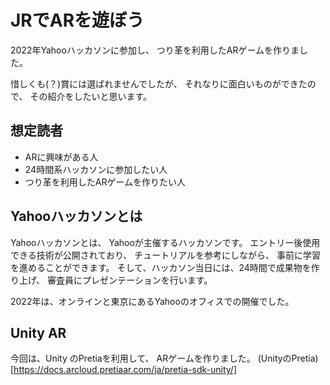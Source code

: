 # JRでARを遊ぼう

2022年Yahooハッカソンに参加し、
つり革を利用したARゲームを作りました。

惜しくも(？)賞には選ばれませんでしたが、
それなりに面白いものができたので、
その紹介をしたいと思います。

## 想定読者
- ARに興味がある人
- 24時間系ハッカソンに参加したい人
- つり革を利用したARゲームを作りたい人


## Yahooハッカソンとは
Yahooハッカソンとは、
Yahooが主催するハッカソンです。
エントリー後使用できる技術が公開されており、
チュートリアルを参考にしながら、
事前に学習を進めることができます。
そして、ハッカソン当日には、24時間で成果物を作り上げ、
審査員にプレゼンテーションを行います。

2022年は、オンラインと東京にあるYahooのオフィスでの開催でした。


##  Unity AR
今回は、Unity のPretiaを利用して、
ARゲームを作りました。
(UnityのPretia)[https://docs.arcloud.pretiaar.com/ja/pretia-sdk-unity/]




